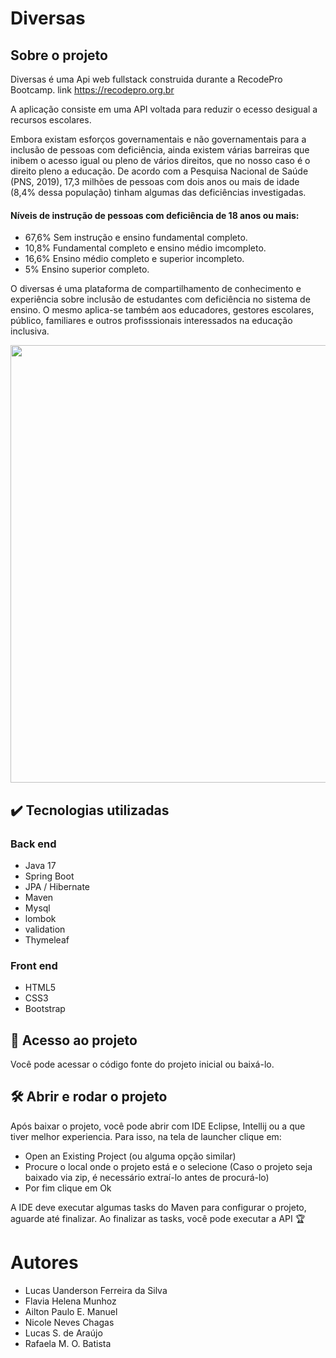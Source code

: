 # Diversas

## Sobre o projeto 

 Diversas é uma Api web fullstack construida durante a RecodePro Bootcamp.
link https://recodepro.org.br

 A aplicação consiste em uma API voltada para reduzir o ecesso desigual a recursos escolares.

 Embora existam esforços governamentais e não governamentais para a inclusão de pessoas com deficiência, ainda existem várias barreiras que inibem o acesso igual ou pleno de vários direitos, que no nosso caso é o direito pleno a educação. De acordo com a Pesquisa Nacional de Saúde (PNS, 2019), 17,3 milhões de pessoas com dois anos ou mais de idade (8,4% dessa população) tinham algumas das deficiências investigadas.

#### Níveis de instrução de pessoas com deficiência de 18 anos ou mais:

- 67,6% Sem instrução e ensino fundamental completo.
- 10,8% Fundamental completo e ensino médio imcompleto.
- 16,6% Ensino médio completo e superior incompleto.
- 5% Ensino superior completo.

 O diversas é uma plataforma de compartilhamento de conhecimento e experiência sobre inclusão de estudantes com deficiência no sistema de ensino. O mesmo aplica-se também aos educadores, gestores escolares, público, familiares e outros profisssionais interessados na educação inclusiva.
 
<div align="center">
<img src="https://user-images.githubusercontent.com/104622435/207639322-6475f162-d2d2-4f5e-bad2-40b890f2cd84.png" width="700" />
</div>


## ✔️ Tecnologias utilizadas

### Back end

- Java 17
 - Spring Boot
 - JPA / Hibernate
 - Maven
 - Mysql
 - lombok
 - validation
 - Thymeleaf

### Front end

- HTML5
- CSS3
- Bootstrap

## 📁 Acesso ao projeto

Você pode acessar o código fonte do projeto inicial ou baixá-lo.

## 🛠️ Abrir e rodar o projeto

Após baixar o projeto, você pode abrir com IDE Eclipse, Intellij ou a que tiver melhor experiencia. Para isso, na tela de launcher clique em:   

- Open an Existing Project (ou alguma opção similar)
- Procure o local onde o projeto está e o selecione (Caso o projeto seja baixado via zip, é necessário extraí-lo antes de procurá-lo)
- Por fim clique em Ok

A IDE deve executar algumas tasks do Maven para configurar o projeto, aguarde até finalizar. Ao finalizar as tasks, você pode executar a API 🏆


# Autores 

- Lucas Uanderson Ferreira da Silva
- Flavia Helena Munhoz
- Ailton Paulo E. Manuel
- Nicole Neves Chagas
- Lucas S. de Araújo
- Rafaela M. O. Batista


